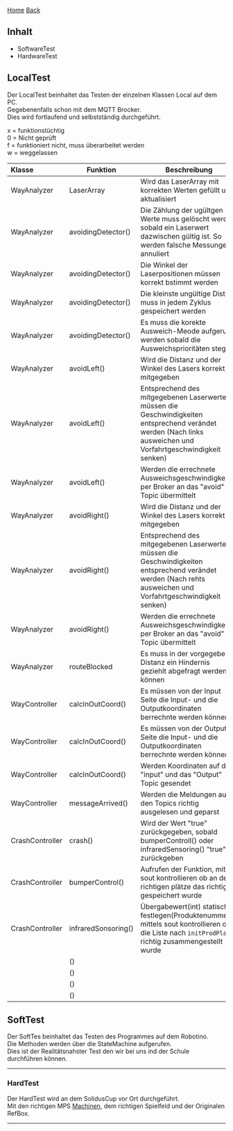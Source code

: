[Home](home) [Back](DokuSolidus)  
  
## Inhalt
  
- SoftwareTest
- HardwareTest
  
## LocalTest  

Der LocalTest beinhaltet das Testen der einzelnen Klassen Local auf dem PC.  
Gegebenenfalls schon mit dem MQTT Brocker.  
Dies wird fortlaufend und selbstständig durchgeführt.
  
x = funktionstüchtig  
0 = Nicht geprüft  
f = funktioniert nicht, muss überarbeitet werden  
w = weggelassen

| Klasse| Funktion | Beschreibung| I.O.| 
| :------- | --- | --- | :---- |
| WayAnalyzer|LaserArray|Wird das LaserArray mit korrekten Werten gefüllt und aktualisiert |X |
| WayAnalyzer|avoidingDetector()|Die Zählung der ugültgen Werte muss gelöscht werden sobald ein Laserwert dazwischen gültig ist. So werden falsche Messungen annuliert|X |
| WayAnalyzer|avoidingDetector()|Die Winkel der Laserpositionen müssen korrekt bstimmt werden|X |
| WayAnalyzer|avoidingDetector()|Die kleinste ungültige Distanz muss in jedem Zyklus gespeichert werden|X |
| WayAnalyzer|avoidingDetector()|Es muss die korekte Ausweich-Meode aufgerufen werden sobald die Ausweichsprioritäten stegen|X |
| WayAnalyzer|avoidLeft()|Wird die Distanz und der Winkel des Lasers korrekt mitgegeben |X |
| WayAnalyzer|avoidLeft()| Entsprechend des mitgegebenen Laserwertes, müssen die Geschwindigkeiten entsprechend verändet werden (Nach links ausweichen und Vorfahrtgeschwindigkeit senken)|X |
| WayAnalyzer|avoidLeft()|Werden die errechnete Ausweichsgeschwindigkeiten per Broker an das "avoid" Topic übermittelt |X |
| WayAnalyzer|avoidRight()|Wird die Distanz und der Winkel des Lasers korrekt mitgegeben|X |
| WayAnalyzer|avoidRight()|Entsprechend des mitgegebenen Laserwertes, müssen die Geschwindigkeiten entsprechend verändet werden (Nach rehts ausweichen und Vorfahrtgeschwindigkeit senken)|X |
| WayAnalyzer|avoidRight()|Werden die errechnete Ausweichsgeschwindigkeiten per Broker an das "avoid" Topic übermittelt|X |
| WayAnalyzer|routeBlocked|Es muss in der vorgegeben Distanz ein Hindernis geziehlt abgefragt werden können  |0 |
|WayController|calcInOutCoord() | Es müssen von der Input Seite die Input- und die Outputkoordinaten berrechnte werden können |0|
|WayController|calcInOutCoord() | Es müssen von der Output Seite die Input- und die Outputkoordinaten berrechnte werden können |0|  
|WayController|calcInOutCoord() | Werden Koordinaten auf das "input" und das "Output" Topic gesendet |0|
|WayController|messageArrived() | Werden die Meldungen aus den Topics richtig ausgelesen und geparst |X|
|CrashController|crash() |Wird der Wert "true" zurückgegeben, sobald bumperControll() oder infraredSensoring() "true" zurückgeben|X|
| CrashController| bumperControl()|Aufrufen der Funktion, mittels sout kontrollieren ob an den richtigen plätze das richtige gespeichert wurde |X|
| CrashController| infraredSonsoring()|Übergabewert(int) statisch festlegen(Produktenummer), mittels sout kontrollieren ob die Liste nach `initProdPlan` richtig zusammengestellt wurde|X|
| | ()| |X|
| | ()| |X|
| | ()| |X|
| | ()| |X|


## SoftTest  

Der SoftTes beinhaltet das Testen des Programmes auf dem Robotino.  
Die Methoden werden über die StateMachine aufgerufen.  
Dies ist der Realitätsnahster Test den wir bei uns ind der Schule durchführen können.  

----------

### HardTest ###

Der HardTest wird an dem SolidusCup vor Ort durchgeführt.  
Mit den richtigen MPS [Machinen](Machine), dem richtigen Spielfeld und der Originalen RefBox.  

----------